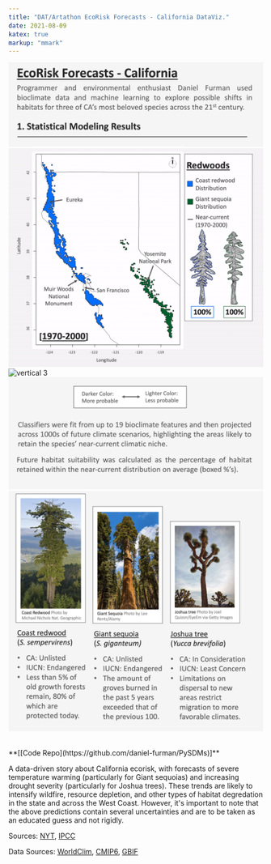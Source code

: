 ```yaml
---
title: "DAT/Artathon EcoRisk Forecasts - California DataViz."
date: 2021-08-09
katex: true
markup: "mmark"
---
```



<img src="/research-outputs/datartathon/knitted-files/ecorisk-zoo-vertical-1.png" style="border:0px;margin:0px" alt="vertical 1"/><!--
--><img src="/research-outputs/datartathon/knitted-files/ecorisk-zoo-vertical-2-faster.gif" style="border:0px;margin:0px" alt="vertical 2"/><!--
--><img src="/research-outputs/datartathon/knitted-files/ecorisk-zoo-vertical-3-faster.gif" style="border:0px;margin:0px" alt="vertical 3"/><!--
--><img src="/research-outputs/datartathon/knitted-files/ecorisk-zoo-vertical-4.png" style="border:0px;margin:0px" alt="vertical 4"/><!--
--><img src="/research-outputs/datartathon/knitted-files/ecorisk-zoo-vertical-5.png" style="border:0px;margin:0px" alt="vertical 5"/>

<br>
**[[Code Repo](https://github.com/daniel-furman/PySDMs)]**

A data-driven story about California ecorisk, with forecasts of severe temperature warming (particularly for Giant sequoias) and increasing drought severity (particularly for Joshua trees). These trends are likely to intensify wildfire, resource depletion, and other types of habitat degredation in the state and across the West Coast. However, it's important to note that the above predictions contain several uncertainties and are to be taken as an educated guess and not rigidly.

Sources: [NYT](https://www.nytimes.com/interactive/2020/12/09/climate/redwood-sequoia-tree-fire.html?), [IPCC](https://www.ipcc.ch/report/ar6/wg1/)

Data Sources: [WorldClim](https://www.worldclim.org/data/worldclim21.html), [CMIP6](https://www.worldclim.org/data/cmip6/cmip6climate.html#), [GBIF](https://www.gbif.org)





